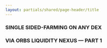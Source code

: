 ```yaml
---
layout: partials/shared/page-header/title
---
```


### SINGLE SIDED-FARMING ON ANY DEX

### VIA ORBS LIQUIDITY NEXUS — PART 1
